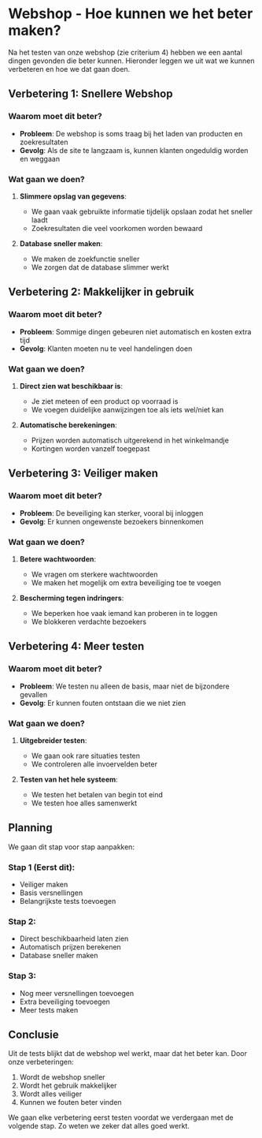 # Webshop - Hoe kunnen we het beter maken?

Na het testen van onze webshop (zie criterium 4) hebben we een aantal dingen gevonden die beter kunnen. Hieronder leggen we uit wat we kunnen verbeteren en hoe we dat gaan doen.

## Verbetering 1: Snellere Webshop

### Waarom moet dit beter?
- **Probleem**: De webshop is soms traag bij het laden van producten en zoekresultaten
- **Gevolg**: Als de site te langzaam is, kunnen klanten ongeduldig worden en weggaan

### Wat gaan we doen?
1. **Slimmere opslag van gegevens**:
   - We gaan vaak gebruikte informatie tijdelijk opslaan zodat het sneller laadt
   - Zoekresultaten die veel voorkomen worden bewaard
   
2. **Database sneller maken**:
   - We maken de zoekfunctie sneller
   - We zorgen dat de database slimmer werkt

## Verbetering 2: Makkelijker in gebruik

### Waarom moet dit beter?
- **Probleem**: Sommige dingen gebeuren niet automatisch en kosten extra tijd
- **Gevolg**: Klanten moeten nu te veel handelingen doen

### Wat gaan we doen?
1. **Direct zien wat beschikbaar is**:
   - Je ziet meteen of een product op voorraad is
   - We voegen duidelijke aanwijzingen toe als iets wel/niet kan

2. **Automatische berekeningen**:
   - Prijzen worden automatisch uitgerekend in het winkelmandje
   - Kortingen worden vanzelf toegepast

## Verbetering 3: Veiliger maken

### Waarom moet dit beter?
- **Probleem**: De beveiliging kan sterker, vooral bij inloggen
- **Gevolg**: Er kunnen ongewenste bezoekers binnenkomen

### Wat gaan we doen?
1. **Betere wachtwoorden**:
   - We vragen om sterkere wachtwoorden
   - We maken het mogelijk om extra beveiliging toe te voegen

2. **Bescherming tegen indringers**:
   - We beperken hoe vaak iemand kan proberen in te loggen
   - We blokkeren verdachte bezoekers

## Verbetering 4: Meer testen

### Waarom moet dit beter?
- **Probleem**: We testen nu alleen de basis, maar niet de bijzondere gevallen
- **Gevolg**: Er kunnen fouten ontstaan die we niet zien

### Wat gaan we doen?
1. **Uitgebreider testen**:
   - We gaan ook rare situaties testen
   - We controleren alle invoervelden beter

2. **Testen van het hele systeem**:
   - We testen het betalen van begin tot eind
   - We testen hoe alles samenwerkt

## Planning

We gaan dit stap voor stap aanpakken:

### Stap 1 (Eerst dit):
- Veiliger maken
- Basis versnellingen
- Belangrijkste tests toevoegen

### Stap 2:
- Direct beschikbaarheid laten zien
- Automatisch prijzen berekenen
- Database sneller maken

### Stap 3:
- Nog meer versnellingen toevoegen
- Extra beveiliging toevoegen
- Meer tests maken

## Conclusie

Uit de tests blijkt dat de webshop wel werkt, maar dat het beter kan. Door onze verbeteringen:

1. Wordt de webshop sneller
2. Wordt het gebruik makkelijker
3. Wordt alles veiliger
4. Kunnen we fouten beter vinden

We gaan elke verbetering eerst testen voordat we verdergaan met de volgende stap. Zo weten we zeker dat alles goed werkt.


